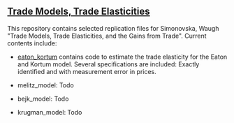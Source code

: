 ## [Trade Models, Trade Elasticities](http://www.waugheconomics.com/uploads/2/2/5/6/22563786/trade_elasticities.pdf)

This repository contains selected replication files for Simonovska, Waugh "Trade Models, Trade Elasticities, and the Gains from Trade". Current contents include:

- [eaton_kortum](https://github.com/mwaugh0328/trade_models_trade_elasticities/tree/master/eaton_kortum/) contains code to estimate the trade elasticity for the Eaton and Kortum model. Several specifications are included: Exactly identified and with measurement error in prices.

- melitz_model: Todo

- bejk_model: Todo

- krugman_model: Todo
